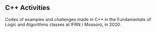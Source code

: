 ## C++ Activities
 Codes of examples and challenges made in C++ in the Fundamentals of Logic and Algorithms classes at IFRN / Mossoró, in 2020.
